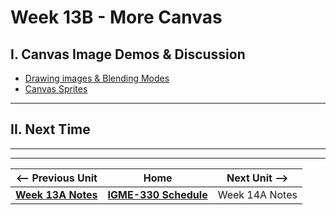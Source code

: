 # Week 13B - More Canvas

## I. Canvas Image Demos & Discussion

- [Drawing images & Blending Modes](https://github.com/tonethar/IGME-330-Master/blob/master/notes/canvas-5.md)
- [Canvas Sprites](https://github.com/tonethar/IGME-330-Master/blob/master/notes/canvas-6.md)

<hr>

## II. Next Time

<hr><hr>

| <-- Previous Unit | Home | Next Unit -->
| --- | --- | --- 
| [**Week 13A Notes**](13A.md)     |  [**IGME-330 Schedule**](../schedule.md) | Week 14A Notes
